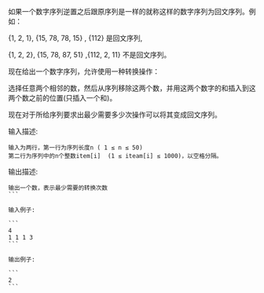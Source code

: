 如果一个数字序列逆置之后跟原序列是一样的就称这样的数字序列为回文序列。例如：

{1, 2, 1}, {15, 78, 78, 15} , {112} 是回文序列, 

{1, 2, 2}, {15, 78, 87, 51} ,{112, 2, 11} 不是回文序列。

现在给出一个数字序列，允许使用一种转换操作：

选择任意两个相邻的数，然后从序列移除这两个数，并用这两个数字的和插入到这两个数之前的位置(只插入一个和)。

现在对于所给序列要求出最少需要多少次操作可以将其变成回文序列。

输入描述:

```
输入为两行，第一行为序列长度n ( 1 ≤ n ≤ 50)
第二行为序列中的n个整数item[i]  (1 ≤ iteam[i] ≤ 1000)，以空格分隔。
```


输出描述:

````
输出一个数，表示最少需要的转换次数
```

输入例子:

```
4
1 1 1 3
```

输出例子:

```
2
```